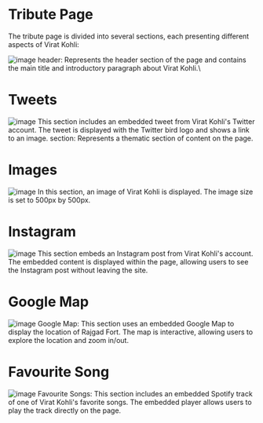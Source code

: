 # Tribute Page
The tribute page is divided into several sections, each presenting different aspects of Virat Kohli:

![image](https://github.com/kaverichougule/Tribute_Page/assets/101037685/8c817bef-da1a-4372-a961-a5bc03873fc0)
header: Represents the header section of the page and contains the main title and introductory paragraph about Virat Kohli.\

# Tweets
![image](https://github.com/kaverichougule/Tribute_Page/assets/101037685/c525227a-d6e7-4e4b-b168-a595bd1b55ce)
This section includes an embedded tweet from Virat Kohli's Twitter account. The tweet is displayed with the Twitter bird logo and shows a link to an image.
section: Represents a thematic section of content on the page.

# Images
![image](https://github.com/kaverichougule/Tribute_Page/assets/101037685/2d687c25-eca1-4bed-b9fc-417206c18fbd)
In this section, an image of Virat Kohli is displayed. The image size is set to 500px by 500px.

# Instagram
![image](https://github.com/kaverichougule/Tribute_Page/assets/101037685/9a5a1ff3-7e4e-473a-9873-53b0ea67cbd2)
This section embeds an Instagram post from Virat Kohli's account. The embedded content is displayed within the page, allowing users to see the Instagram post without leaving the site.

# Google Map
![image](https://github.com/kaverichougule/Tribute_Page/assets/101037685/5db3778e-240c-4c65-83a6-707922495472)
Google Map: This section uses an embedded Google Map to display the location of Rajgad Fort. The map is interactive, allowing users to explore the location and zoom in/out.

# Favourite Song
![image](https://github.com/kaverichougule/Tribute_Page/assets/101037685/c0e3d585-2751-4908-9d6f-5f451d264fb5)
Favourite Songs: This section includes an embedded Spotify track of one of Virat Kohli's favorite songs. The embedded player allows users to play the track directly on the page.



